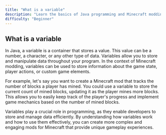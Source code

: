 ```yaml
---
title: "What is a variable"
description: "Learn the basics of Java programming and Minecraft modding."
difficulty: "Beginner"
---
```


## What is a variable

In Java, a variable is a container that stores a value. This value can be a number, a character, or any other type of
data. Variables allow you to store and manipulate data throughout your program. In the context of Minecraft modding,
variables can be used to store information about the game state, player actions, or custom game elements.

For example, let's say you want to create a Minecraft mod that tracks the number of blocks a player has mined. You could
use a variable to store the current count of mined blocks, updating it as the player mines more blocks. This allows you
to easily keep track of the player's progress and implement game mechanics based on the number of mined blocks.

Variables play a crucial role in programming, as they enable developers to store and manage data efficiently. By
understanding how variables work and how to use them effectively, you can create more complex and engaging mods for
Minecraft that provide unique gameplay experiences.